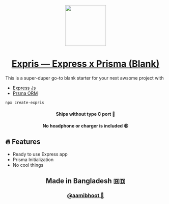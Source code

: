 <p align="center">
  <a href="[Aami Bhoot](https://github.com/aamibhoot)">
    <img src="https://user-images.githubusercontent.com/77445154/164914536-a007020b-babf-4010-9d6f-15eedc8bfaf4.png" height="128">
    <h1 align="center">Expris — Express x Prisma (Blank)</h1>
  </a>
</p>
This is a super-duper go-to blank starter for your next awsome project with

- [Express Js](https://expressjs.com)
- [Prsma ORM](https://www.prisma.io)

```bash
npx create-expris
```

 <h4 align="center"> Ships without type C port 🥲</h4>
 <h4 align="center"> No headphone or charger is included 😩</h4>

## 🔥 Features

- Ready to use Express app
- Prisma Initialization
- No cool things

<h2 align="center">
  Made in Bangladesh 🇧🇩
</h2>

<h3 align="center">
   <a href="[Aami Bhoot](https://github.com/aamibhoot)">
    @aamibhoot 👻
    </a>
</h3>